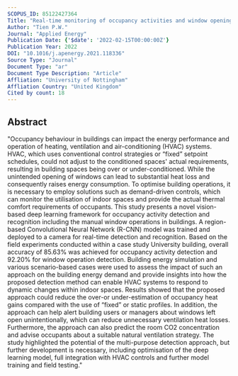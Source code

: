 ```yaml
---
SCOPUS_ID: 85122427364
Title: "Real-time monitoring of occupancy activities and window opening within buildings using an integrated deep learning-based approach for reducing energy demand"
Author: "Tien P.W."
Journal: "Applied Energy"
Publication Date: {'$date': '2022-02-15T00:00:00Z'}
Publication Year: 2022
DOI: "10.1016/j.apenergy.2021.118336"
Source Type: "Journal"
Document Type: "ar"
Document Type Description: "Article"
Affliation: "University of Nottingham"
Affliation Country: "United Kingdom"
Cited by count: 18
---
```


## Abstract
"Occupancy behaviour in buildings can impact the energy performance and operation of heating, ventilation and air-conditioning (HVAC) systems. HVAC, which uses conventional control strategies or “fixed” setpoint schedules, could not adjust to the conditioned spaces' actual requirements, resulting in building spaces being over or under-conditioned. While the unintended opening of windows can lead to substantial heat loss and consequently raises energy consumption. To optimise building operations, it is necessary to employ solutions such as demand-driven controls, which can monitor the utilisation of indoor spaces and provide the actual thermal comfort requirements of occupants. This study presents a novel vision-based deep learning framework for occupancy activity detection and recognition including the manual window operations in buildings. A region-based Convolutional Neural Network (R-CNN) model was trained and deployed to a camera for real-time detection and recognition. Based on the field experiments conducted within a case study University building, overall accuracy of 85.63% was achieved for occupancy activity detection and 92.20% for window operation detection. Building energy simulation and various scenario-based cases were used to assess the impact of such an approach on the building energy demand and provide insights into how the proposed detection method can enable HVAC systems to respond to dynamic changes within indoor spaces. Results showed that the proposed approach could reduce the over-or under-estimation of occupancy heat gains compared with the use of “fixed” or static profiles. In addition, the approach can help alert building users or managers about windows left open unintentionally, which can reduce unnecessary ventilation heat losses. Furthermore, the approach can also predict the room CO2 concentration and advise occupants about a suitable natural ventilation strategy. The study highlighted the potential of the multi-purpose detection approach, but further development is necessary, including optimisation of the deep learning model, full integration with HVAC controls and further model training and field testing."
